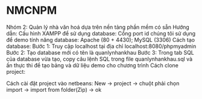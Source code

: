 # NMCNPM
Nhóm 2: Quản lý nhà văn hoá dựa trên nền tảng phần mềm có sẵn
Hướng dẫn:
Cấu hình XAMPP để sử dụng database:
Cổng port id chúng tôi sử dụng để demo tính năng database: Apache (80 + 4430); MySQL (3306)
Cách tạo database:
Bước 1: Truy cập localhost tại địa chỉ localhost:8080/phpmyadmin
Bước 2: Tạo database mới có tên là quanlynhankhau
Bước 3: Trong tab SQL của database vừa tạo, copy câu lệnh SQL trong file quanlynhankhau.sql và ấn thực thi để tạo bảng và dữ liệu demo cho chương trình
Cách clone project:

Cách cài đặt project vào netbeans:
New -> project -> chuột phải chọn import -> import from folder(Zip) -> ok
 
